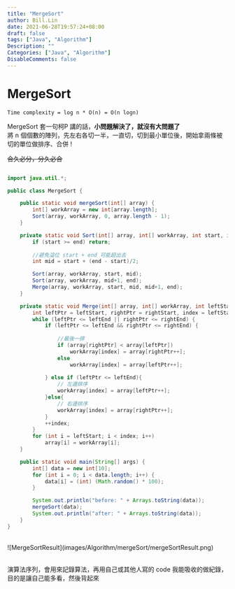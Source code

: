 ```yaml
---
title: "MergeSort"
author: Bill.Lin
date: 2021-06-28T19:57:24+08:00
draft: false
tags: ["Java", "Algorithm"]
Description: ""
Categories: ["Java", "Algorithm"]
DisableComments: false
---
```


# MergeSort

``Time complexity = log n * O(n) = O(n logn)``

MergeSort 套一句柯P 講的話，**小問題解決了，就沒有大問題了**<br>
將 n 個個數的陣列，先左右各切一半，一直切，切到最小單位後，開始拿兩條被切的單位做排序、合併 ! <br>

~~合久必分，分久必合~~ <br>

```java

import java.util.*;

public class MergeSort {

    public static void mergeSort(int[] array) {
        int[] workArray = new int[array.length];
        Sort(array, workArray, 0, array.length - 1);
    }

    private static void Sort(int[] array, int[] workArray, int start, int end) {
        if (start >= end) return;
			
        //避免溢位 start + end 可能超出去
		int mid = start + (end - start)/2;

        Sort(array, workArray, start, mid);
        Sort(array, workArray, mid+1, end);
        Merge(array, workArray, start, mid, mid+1, end);
    }

    private static void Merge(int[] array, int[] workArray, int leftStart, int leftEnd, int rightStart, int rightEnd) {
        int leftPtr = leftStart, rightPtr = rightStart, index = leftStart;
        while (leftPtr <= leftEnd || rightPtr <= rightEnd) {
            if (leftPtr <= leftEnd && rightPtr <= rightEnd) {
				
				//最後一排
                if (array[rightPtr] < array[leftPtr])
                    workArray[index] = array[rightPtr++];
                else
                    workArray[index] = array[leftPtr++];
				
            } else if (leftPtr <= leftEnd){
				// 左邊排序
				workArray[index] = array[leftPtr++];
			}else{
				// 右邊排序
				workArray[index] = array[rightPtr++];
			}   
            ++index;
        }
        for (int i = leftStart; i < index; i++)
            array[i] = workArray[i];
    }

    public static void main(String[] args) {
        int[] data = new int[10];
        for (int i = 0; i < data.length; i++) {
            data[i] = (int) (Math.random() * 100);
        }

        System.out.println("before: " + Arrays.toString(data));
        mergeSort(data);
        System.out.println("after: " + Arrays.toString(data));
    }
}

```

<br>
![MergeSortResult](images/Algorithm/mergeSort/mergeSortResult.png)
<br>
<br>

演算法序列，會用來記錄算法，再用自己或其他人寫的 code 我能吸收的做紀錄，目的是讓自己能多看，然後背起來

